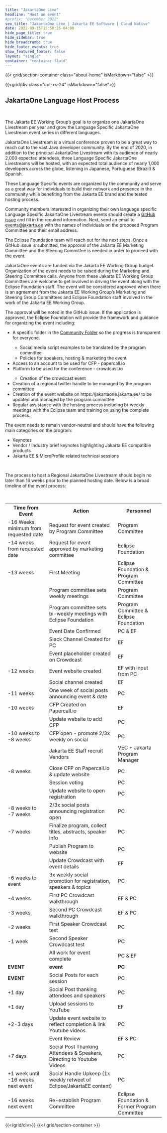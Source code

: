 ```yaml
---
title: "JakartaOne Live"
headline: "Host an event"
#prefix: "December 2022"
seo_title: "JakartaOne Live | Jakarta EE Software | Cloud Native"
date: 2022-09-15T15:50:25-04:00
hide_page_title: true
hide_sidebar: true
hide_breadcrumb: true
hide_footer_events: true
show_featured_footer: false
layout: "single"
container: "container-fluid"
---
```

{{< grid/section-container class="about-home" isMarkdown="false" >}}

{{<grid/div class="col-xs-24" isMarkdown="false">}}

<h2>JakartaOne Language Host Process </h2>

</br>
<p>
The Jakarta EE Working Group’s goal is to organize one JakartaOne Livestream per year and
grow the Language Specific JakartaOne Livestream event series in different languages.
</p>

<p>
JakartaOne Livestream is a virtual conference proven to be a great way to reach out to the vast
Java developer community. By the end of 2020, in addition to the principal JakartaOne
Livestream with its audience of nearly 2,000 expected attendees, three Language Specific
JakartaOne Livestreams will be hosted, with an expected total audience of nearly 1,000
developers across the globe, listening in Japanese, Portuguese (Brazil) & Spanish.
</p>

<p>
These Language Specific events are organized by the community and serve as a great way for
individuals to build their network and presence in the community while benefiting from the
Jakarta EE brand and the tested hosting process.
</p>

<p>
Community members interested in organizing their own language specific Language Specific
JakartaOne Livestream events should create a <a href="https://github.com/jakartaee/jakartaone.jakarta.ee/issues/new?template=jakartaone_livestream.md">GitHub issue</a> and fill in the required information.
Next, send an email to <a href="mailto:events@jakarta.ee ">events@jakarta.ee</a> with the names of individuals on the proposed
Program Committee and their email address.
</p>

<p>
The Eclipse Foundation team will reach out for the next steps. Once a GitHub issue is
submitted, the approval of the Jakarta EE Marketing Committee and the Steering Committee is
needed in order to proceed with the event.
</p>

<p>
JakartaOne events are funded via the Jakarta EE Working Group budget. Organization of the
event needs to be raised during the Marketing and Steering Committee calls. Anyone from
these Jakarta EE Working Group Committees are welcome to get involved in driving the event
along with the Eclipse Foundation staff. The event will be considered approved when there is an
agreement from the Jakarta EE Working Group’s Marketing and Steering Group Committees
and Eclipse Foundation staff involved in the work of the Jakarta EE Working Group.
</p>

<p>
The approval will be noted in the GitHub issue. If the application is approved, the Eclipse
Foundation will provide the framework and guidance for organizing the event including:
</p>


<ul>
<li>A specific folder in the <a href="https://drive.google.com/drive/u/0/folders/11nvqdVqFlCxm5AfPh2NdnanTBrCPW8Xv">Community Folder</a> so the progress is transparent for everyone.</li>
 <ul>
  <li>Social media script examples to be translated by the program committee</li>
  <li>Policies for speakers, hosting & marketing the event</li>
</ul>
<li>Access to an account to be used for CFP - papercall.io</li>
<li>Platform to be used for the conference - crowdcast.io</li>
  <ul>
    <li>Creation of the crowdcast event</li>
  </ul>
<li>Creation of a regional twitter handle to be managed by the program committee</li>
<li>Creation of the event website on https://jakartaone.jakarta.ee/ to be updated and managed by
the program committee</li>
<li>Regular assistance with the hosting process including bi-weekly meetings with the
Eclipse team and training on using the complete process.</li>
</ul>


<p>The event needs to remain vendor-neutral and should have the following main categories on the
program:</p>

<ul>
    <li>Keynotes</li>
    <li>Vendor / Industry brief keynotes highlighting Jakarta EE compatible products</li>
    <li>Jakarta EE & MicroProfile related technical sessions</li>
</ul>

</br>

<p>
The process to host a Regional JakartaOne Livestream should begin no later than 16 weeks
prior to the planned hosting date. Below is a broad timeline of the event process:
</p>

</br>


<table style="width:100%">
  <tr>
    <th>Time from Event</th>
    <th>Action</th>
    <th>Personnel</th>
  </tr>
  <tr>
    <td>-16 Weeks minimum from requested
date</td>
    <td>Request for event created by
Program Committee</td>
    <td>Program Committee</td>
  </tr>
  <tr>
    <td>-14 weeks from requested date </td>
    <td>Request for event approved by
marketing committee</td>
    <td>Eclipse Foundation</td>
  </tr>
  <tr>
    <td>-13 weeks</td>
    <td>First Meeting</td>
    <td>Eclipse Foundation & Program
Committee</td>
  </tr>
  <tr>
    <td></td>
    <td>Program committee sets weekly
meetings</td>
    <td>Program Committee</td>
  </tr>
  <tr>
    <td></td>
    <td>Program committee sets bi-weekly
meetings with Eclipse Foundation</td>
    <td>Program Committee & Eclipse
Foundation</td>
  </tr>
  <tr>
    <td></td>
    <td>Event Date Confirmed </td>
    <td>PC & EF</td>
  </tr>
  <tr>
    <td></td>
    <td>Slack Channel Created for PC</td>
    <td>EF</td>
  </tr>
  <tr>
    <td></td>
    <td>Event placeholder created on
Crowdcast</td>
    <td>EF</td>
  </tr>
  <tr>
    <td>-12 weeks</td>
    <td>Event website created</td>
    <td>EF with input from PC</td>
  </tr>
  <tr>
    <td></td>
    <td>Social channel created</td>
    <td>EF</td>
  </tr>
  <tr>
    <td>-11 weeks</td>
    <td>One week of social posts
announcing event & date</td>
    <td>PC</td>
  </tr>
  <tr>
    <td>-10 weeks</td>
    <td>CFP Created on Papercall.io</td>
    <td>EF</td>
  </tr>
  <tr>
    <td></td>
    <td>Update website to add CFP</td>
    <td>PC</td>
  </tr>
  <tr>
    <td>-10 weeks to -8 weeks</td>
    <td>CFP open - promote 2/3x weekly on
social</td>
    <td>PC</td>
  </tr>
  <tr>
    <td></td>
    <td>Jakarta EE Staff recruit Vendors</td>
    <td>VEC + Jakarta Program Manager</td>
  </tr>
  <tr>
    <td>-8 weeks</td>
    <td>Close CFP on Papercall.io & update
website</td>
    <td>PC</td>
  </tr>
  <tr>
    <td></td>
    <td>Session voting</td>
    <td>PC</td>
  </tr>
  <tr>
    <td></td>
    <td>Update website to open registration</td>
    <td>PC</td>
  </tr>
  <tr>
    <td>-8 weeks to -7 weeks</td>
    <td>2/3x social posts announcing
registration open</td>
    <td>PC</td>
  </tr>
  <tr>
    <td>-7 weeks</td>
    <td>Finalize program, collect titles,
abstracts, speaker info</td>
    <td>PC</td>
  </tr>
  <tr>
    <td></td>
    <td>Publish Program to website</td>
    <td>PC</td>
  </tr>
  <tr>
    <td></td>
    <td>Update Crowdcast with event
details</td>
    <td>EF</td>
  </tr>
  <tr>
    <td>-6 weeks to event</td>
    <td>3x weekly social promotion for
registration, speakers & topics</td>
    <td>PC</td>
  </tr>
  <tr>
    <td>-4 weeks</td>
    <td>First PC Crowdcast walkthrough</td>
    <td>EF & PC</td>
  </tr>
  <tr>
    <td>-3 weeks</td>
    <td>Second PC Crowdcast walkthrough</td>
    <td>EF & PC</td>
  </tr>
  <tr>
    <td>-2 weeks</td>
    <td>First Speaker Crowdcast test</td>
    <td>PC</td>
  </tr>
  <tr>
    <td>-1 week </td>
    <td>Second Speaker Crowdcast test</td>
    <td>PC</td>
  </tr>
  <tr>
    <td></td>
    <td>All work for event complete</td>
    <td>PC & EF</td>
  </tr>
  <tr>
    <td><b>EVENT</td>
    <td><b>event</td>
    <td><b>PC</td>
  </tr>
  <tr>
    <td><b>EVENT</td>
    <td>Social Posts for each session</td>
    <td>PC</td>
  </tr>
  <tr>
    <td>+1 day</td>
    <td>Social Post thanking attendees and
speakers</td>
    <td>PC</td>
  </tr>
  <tr>
    <td>+1 day</td>
    <td>Upload sessions to YouTube</td>
    <td>EF</td>
  </tr>
  <tr>
    <td>+2-3 days</td>
    <td>Update event website to reflect
completion & link Youtube videos</td>
    <td>PC</td>
  </tr>
  <tr>
    <td></td>
    <td>Event Review</td>
    <td>EF & PC</td>
  </tr>
  <tr>
    <td>+7 days</td>
    <td>Social Post Thanking Attendees &
Speakers, Directing to Youtube
Videos</td>
    <td>PC</td>
  </tr>
  <tr>
    <td>+1 week until -16 weeks next event</td>
    <td>Social Handle Upkeep (1x weekly
retweet of Eclipse/JakartaEE
content)</td>
    <td>PC</td>
  </tr>
  <tr>
    <td>-16 weeks next event</td>
    <td>Re-establish Program Committee</td>
    <td>Eclipse Foundation & Former
Program Committee</td>
  </tr>
</table>


{{</grid/div>}}
{{</ grid/section-container >}}
